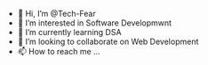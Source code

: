 - 👋 Hi, I’m @Tech-Fear
- 👀 I’m interested in Software Developmwnt
- 🌱 I’m currently learning DSA
- 💞️ I’m looking to collaborate on Web Development
- 📫 How to reach me ...

<!---
Tech-Fear/Tech-Fear is a ✨ special ✨ repository because its `README.md` (this file) appears on your GitHub profile.
You can click the Preview link to take a look at your changes.
--->
